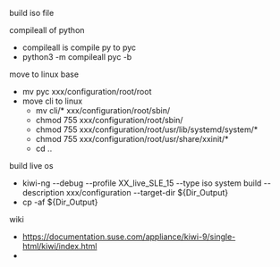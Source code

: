 build iso file

compileall of python
- compileall is compile py to pyc
- python3 -m compileall pyc -b

move to linux base
- mv pyc xxx/configuration/root/root
- move cli to linux
  - mv cli/* xxx/configuration/root/sbin/
  - chmod 755 xxx/configuration/root/sbin/
  - chmod 755 xxx/configuration/root/usr/lib/systemd/system/*
  - chmod 755 xxx/configuration/root/usr/share/xxinit/*
  - cd ..

build live os
- kiwi-ng --debug --profile XX_live_SLE_15 --type iso system build --description xxx/configuration --target-dir ${Dir_Output}
- cp -af ${Dir_Output}

wiki
- https://documentation.suse.com/appliance/kiwi-9/single-html/kiwi/index.html
- 
